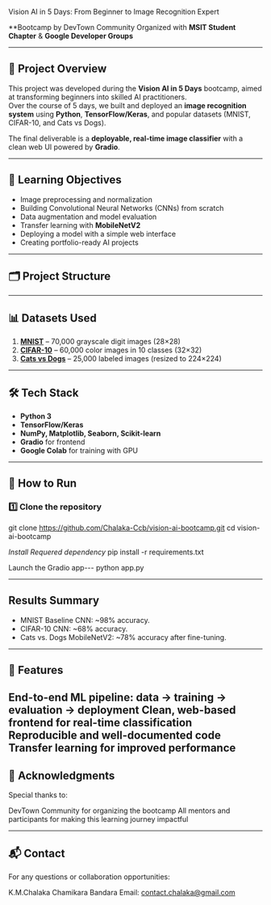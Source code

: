 Vision AI in 5 Days: From Beginner to Image Recognition Expert

**Bootcamp by DevTown Community
Organized with **MSIT Student Chapter** & **Google Developer Groups**  

---

## 📜 Project Overview
This project was developed during the **Vision AI in 5 Days** bootcamp, aimed at transforming beginners into skilled AI practitioners.  
Over the course of 5 days, we built and deployed an **image recognition system** using **Python**, **TensorFlow/Keras**, and popular datasets (MNIST, CIFAR-10, and Cats vs Dogs).  

The final deliverable is a **deployable, real-time image classifier** with a clean web UI powered by **Gradio**.

---

## 🎯 Learning Objectives
- Image preprocessing and normalization
- Building Convolutional Neural Networks (CNNs) from scratch
- Data augmentation and model evaluation
- Transfer learning with **MobileNetV2**
- Deploying a model with a simple web interface
- Creating portfolio-ready AI projects

---

## 🗂️ Project Structure








---

## 📊 Datasets Used
1. **[MNIST](http://yann.lecun.com/exdb/mnist/)** – 70,000 grayscale digit images (28×28)  
2. **[CIFAR-10](https://www.cs.toronto.edu/~kriz/cifar.html)** – 60,000 color images in 10 classes (32×32)  
3. **[Cats vs Dogs](https://www.microsoft.com/en-us/download/details.aspx?id=54765)** – 25,000 labeled images (resized to 224×224)  

---

## 🛠️ Tech Stack
- **Python 3**
- **TensorFlow/Keras**
- **NumPy, Matplotlib, Seaborn, Scikit-learn**
- **Gradio** for frontend
- **Google Colab** for training with GPU

---

## 🚀 How to Run
### **1️⃣ Clone the repository**

git clone https://github.com/Chalaka-Ccb/vision-ai-bootcamp.git
cd vision-ai-bootcamp

*Install Requered dependency*
pip install -r requirements.txt

Launch the Gradio app---
python app.py

---

## Results Summary
- MNIST Baseline CNN: ~98% accuracy.
- CIFAR-10 CNN: ~68% accuracy.
- Cats vs. Dogs MobileNetV2: ~78% accuracy after fine-tuning.

---

## 📌 Features 

**End-to-end ML pipeline: data → training → evaluation → deployment**
**Clean, web-based frontend for real-time classification**
**Reproducible and well-documented code**
**Transfer learning for improved performance**
---

## 🙌 Acknowledgments
Special thanks to:

DevTown Community for organizing the bootcamp
All mentors and participants for making this learning journey impactful

---
## 📬 Contact
For any questions or collaboration opportunities:

K.M.Chalaka Chamikara Bandara
Email: contact.chalaka@gmail.com

